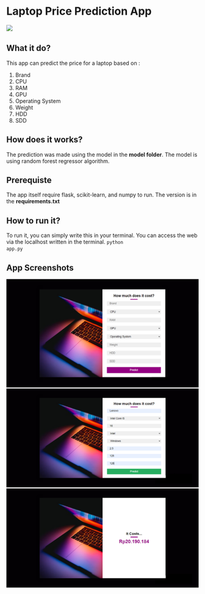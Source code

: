 # Laptop Price Prediction App
<img src="https://upload.wikimedia.org/wikipedia/commons/thumb/f/f8/Python_logo_and_wordmark.svg/2560px-Python_logo_and_wordmark.svg.png"></img>
## What it do?
This app can predict the price for a laptop based on :
1. Brand
2. CPU
3. RAM
4. GPU
5. Operating System
6. Weight
7. HDD
8. SDD
## How does it works?
The prediction was made using the model in the <b>model folder</b>. The model is using random forest regressor algorithm.
## Prerequiste
The app itself require flask, scikit-learn, and numpy to run. The version is in the <b>requirements.txt</b>
## How to run it?
To run it, you can simply write this in your terminal. You can access the web via the localhost written in the terminal.
<code>python app.py</code>
## App Screenshots
<img src="./pics/first.png"></img>
<img src="./pics/second.png"></img>
<img src="./pics/third.png"></img>
